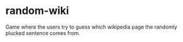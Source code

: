 # random-wiki

Game where the users try to guess which wikipedia page the randomly plucked sentence comes from. 
